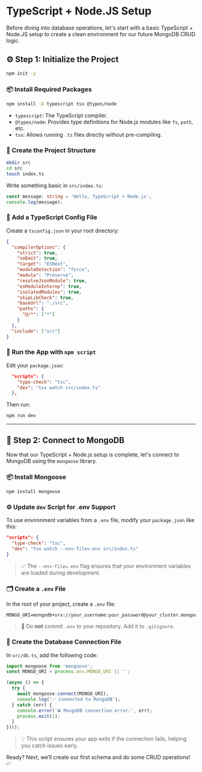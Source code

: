 # TypeScript + Node.JS Setup

Before diving into database operations, let's start with a basic TypeScript + Node.JS setup to create a clean environment for our future MongoDB CRUD logic.

## ⚙️ Step 1: Initialize the Project

```bash
npm init -y
```

### 📦 Install Required Packages

```bash
npm install -D typescript tsx @types/node
```

- `typescript`: The TypeScript compiler.
- `@types/node`: Provides type definitions for Node.js modules like `fs`, `path`, etc.
- `tsx`: Allows running `.ts` files directly without pre-compiling.

### 📁 Create the Project Structure

```bash
mkdir src
cd src
touch index.ts
```

Write something basic in `src/index.ts`:

```ts
const message: string = 'Hello, TypeScript + Node.js';
console.log(message);
```

### 🔧 Add a TypeScript Config File

Create a `tsconfig.json` in your root directory:

```json
{
  "compilerOptions": {
    "strict": true,
    "noEmit": true,
    "target": "ESNext",
    "moduleDetection": "force",
    "module": "Preserve",
    "resolveJsonModule": true,
    "esModuleInterop": true,
    "isolatedModules": true,
    "skipLibCheck": true,
    "baseUrl": "./src",
    "paths": {
      "@/*": ["*"]
    }
  },
  "include": ["src"]
}
```

### 🚀 Run the App with `npm script`

Edit your `package.json`:

```json
  "scripts": {
    "type-check": "tsc",
    "dev": "tsx watch src/index.ts"
  },
```

Then run:

```bash
npm run dev
```

---

## 🧩 Step 2: Connect to MongoDB

Now that our TypeScript + Node.js setup is complete, let's connect to MongoDB using the `mongoose` library.

### 📦 Install Mongoose

```bash
npm install mongoose
```

### ⚙️ Update `dev` Script for .env Support

To use environment variables from a `.env` file, modify your `package.json` like this:

```json
"scripts": {
  "type-check": "tsc",
  "dev": "tsx watch --env-file=.env src/index.ts"
}
```

> ✅ The `--env-file=.env` flag ensures that your environment variables are loaded during development.

### 🗂️ Create a `.env` File

In the root of your project, create a `.env` file:

```
MONGO_URI=mongodb+srv://your_username:your_password@your_cluster.mongodb.net/your_db
```

> 🛑 Do **not** commit `.env` to your repository. Add it to `.gitignore`.

### 📁 Create the Database Connection File

In `src/db.ts`, add the following code:

```ts
import mongoose from 'mongoose';
const MONGO_URI = process.env.MONGO_URI || '';

(async () => {
  try {
    await mongoose.connect(MONGO_URI);
    console.log('✅ Connected to MongoDB');
  } catch (err) {
    console.error('❌ MongoDB connection error:', err);
    process.exit(1);
  }
})();
```

> 💡 This script ensures your app exits if the connection fails, helping you catch issues early.

Ready? Next, we’ll create our first schema and do some CRUD operations! ✅

